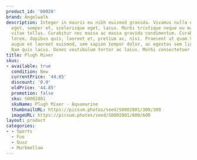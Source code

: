 ```yaml
---
product_id: '00028'
brand: Angelwalk
description: Integer in mauris eu nibh euismod gravida. Vivamus nulla elit, vestibulum
  eget, semper et, scelerisque eget, lacus. Morbi tristique neque eu mauris. Pellentesque
  vitae tellus. Curabitur nec massa ac massa gravida condimentum. Curabitur augue
  lorem, dapibus quis, laoreet et, pretium ac, nisi. Praesent ut quam.Vivamus commodo,
  augue et laoreet euismod, sem sapien tempor dolor, ac egestas sem ligula quis lacus.
  Nam quis lacus. Donec vestibulum tortor ac lacus. Morbi consectetuer luctus felis.
title: Plugh Mixer
skus:
- available: true
  condition: New
  currentPrice: '44.85'
  discount: '0.0'
  oldPrice: '44.85'
  promotion: false
  sku: S0002801
  skuName: Plugh Mixer - Aquamarine
  thumbnailURL: https://picsum.photos/seed/S0002801/300/300
  imageURL: https://picsum.photos/seed/S0002801/600/600
layout: product
categories:
- - Sports
  - Foo
  - Quuz
  - Murkmellow
---
```

